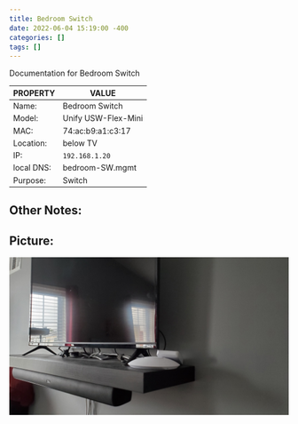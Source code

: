 ```yaml
---
title: Bedroom Switch
date: 2022-06-04 15:19:00 -400
categories: []
tags: []
---
```


Documentation for Bedroom Switch

| PROPERTY   | VALUE               |
| ---------- | ------------------- |
| Name:      | Bedroom Switch      |
| Model:     | Unify USW-Flex-Mini |
| MAC:       | 74:ac:b9:a1:c3:17   |
| Location:  | below TV            |
| IP:        | `192.168.1.20`      |
| local DNS: | bedroom-SW.mgmt     |
| Purpose:   | Switch              |

## Other Notes:

## Picture:

![switch](/assets/bedroom_AP_SW_TV.jpg)
